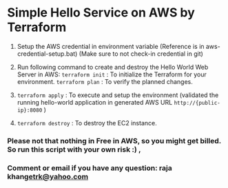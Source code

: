  # Simple Hello Service on AWS by Terraform
 
 
 1. Setup the AWS credential in environment variable (Reference is in aws-credential-setup.bat)
    (Make sure to not check-in credential in git)

 1. Run following command to create and destroy the Hello World Web Server in AWS:
    `terraform init` : To initialize the Terraform for your environment.
    `terraform plan` : To verify the planned changes.
 
 1. `terraform apply` : To execute and setup the environment  (validated the running hello-world application in generated AWS URL `http://{public-ip}:8080` )
 
 1. `terraform destroy` : To destroy the EC2 instance.
 
 

 ### Please not that nothing in Free in AWS, so you might get billed. So run this script with your own risk :) , 
 ### Comment or email if you have any question: raja khan<getrk@yahoo.com>

 
 
